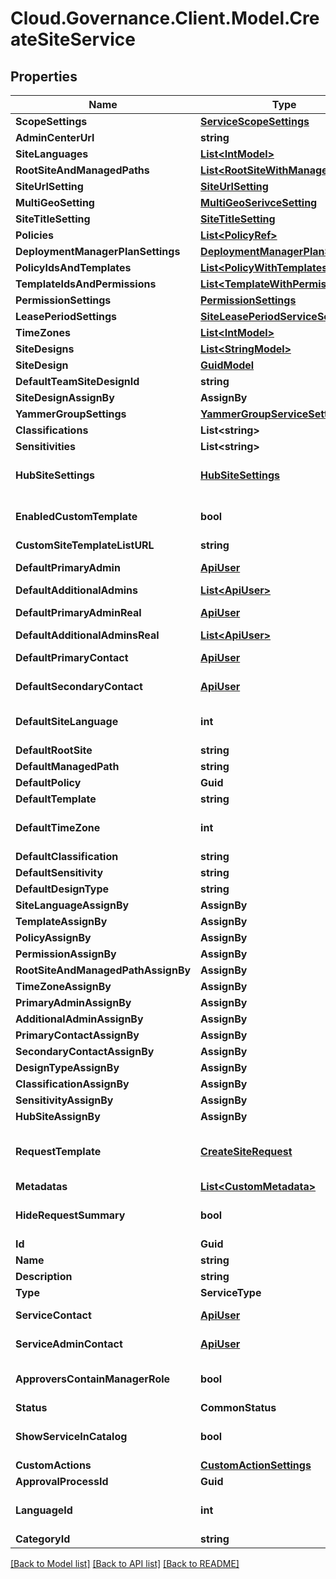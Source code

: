 # Cloud.Governance.Client.Model.CreateSiteService
## Properties

Name | Type | Description | Notes
------------ | ------------- | ------------- | -------------
**ScopeSettings** | [**ServiceScopeSettings**](ServiceScopeSettings.md) |  | [optional] 
**AdminCenterUrl** | **string** |  | [optional] 
**SiteLanguages** | [**List&lt;IntModel&gt;**](IntModel.md) |  | [optional] 
**RootSiteAndManagedPaths** | [**List&lt;RootSiteWithManagedPaths&gt;**](RootSiteWithManagedPaths.md) |  | [optional] 
**SiteUrlSetting** | [**SiteUrlSetting**](SiteUrlSetting.md) |  | [optional] 
**MultiGeoSetting** | [**MultiGeoSerivceSetting**](MultiGeoSerivceSetting.md) |  | [optional] 
**SiteTitleSetting** | [**SiteTitleSetting**](SiteTitleSetting.md) |  | [optional] 
**Policies** | [**List&lt;PolicyRef&gt;**](PolicyRef.md) |  | [optional] 
**DeploymentManagerPlanSettings** | [**DeploymentManagerPlanSettings**](DeploymentManagerPlanSettings.md) |  | [optional] 
**PolicyIdsAndTemplates** | [**List&lt;PolicyWithTemplates&gt;**](PolicyWithTemplates.md) |  | [optional] 
**TemplateIdsAndPermissions** | [**List&lt;TemplateWithPermissions&gt;**](TemplateWithPermissions.md) |  | [optional] 
**PermissionSettings** | [**PermissionSettings**](PermissionSettings.md) |  | [optional] 
**LeasePeriodSettings** | [**SiteLeasePeriodServiceSettings**](SiteLeasePeriodServiceSettings.md) |  | [optional] 
**TimeZones** | [**List&lt;IntModel&gt;**](IntModel.md) |  | [optional] 
**SiteDesigns** | [**List&lt;StringModel&gt;**](StringModel.md) |  | [optional] 
**SiteDesign** | [**GuidModel**](GuidModel.md) |  | [optional] 
**DefaultTeamSiteDesignId** | **string** |  | [optional] 
**SiteDesignAssignBy** | **AssignBy** |  | [optional] 
**YammerGroupSettings** | [**YammerGroupServiceSettings**](YammerGroupServiceSettings.md) |  | [optional] 
**Classifications** | **List&lt;string&gt;** |  | [optional] 
**Sensitivities** | **List&lt;string&gt;** |  | [optional] 
**HubSiteSettings** | [**HubSiteSettings**](HubSiteSettings.md) | Hub site settings model | [optional] 
**EnabledCustomTemplate** | **bool** |  | [optional] [default to false]
**CustomSiteTemplateListURL** | **string** |  | [optional] 
**DefaultPrimaryAdmin** | [**ApiUser**](ApiUser.md) | ApiUser model | [optional] 
**DefaultAdditionalAdmins** | [**List&lt;ApiUser&gt;**](ApiUser.md) |  | [optional] 
**DefaultPrimaryAdminReal** | [**ApiUser**](ApiUser.md) | ApiUser model | [optional] 
**DefaultAdditionalAdminsReal** | [**List&lt;ApiUser&gt;**](ApiUser.md) |  | [optional] 
**DefaultPrimaryContact** | [**ApiUser**](ApiUser.md) | ApiUser model | [optional] 
**DefaultSecondaryContact** | [**ApiUser**](ApiUser.md) | ApiUser model | [optional] 
**DefaultSiteLanguage** | **int** |  | [optional] [default to 0]
**DefaultRootSite** | **string** |  | [optional] 
**DefaultManagedPath** | **string** |  | [optional] 
**DefaultPolicy** | **Guid** |  | [optional] 
**DefaultTemplate** | **string** |  | [optional] 
**DefaultTimeZone** | **int** |  | [optional] [default to 0]
**DefaultClassification** | **string** |  | [optional] 
**DefaultSensitivity** | **string** |  | [optional] 
**DefaultDesignType** | **string** |  | [optional] 
**SiteLanguageAssignBy** | **AssignBy** |  | [optional] 
**TemplateAssignBy** | **AssignBy** |  | [optional] 
**PolicyAssignBy** | **AssignBy** |  | [optional] 
**PermissionAssignBy** | **AssignBy** |  | [optional] 
**RootSiteAndManagedPathAssignBy** | **AssignBy** |  | [optional] 
**TimeZoneAssignBy** | **AssignBy** |  | [optional] 
**PrimaryAdminAssignBy** | **AssignBy** |  | [optional] 
**AdditionalAdminAssignBy** | **AssignBy** |  | [optional] 
**PrimaryContactAssignBy** | **AssignBy** |  | [optional] 
**SecondaryContactAssignBy** | **AssignBy** |  | [optional] 
**DesignTypeAssignBy** | **AssignBy** |  | [optional] 
**ClassificationAssignBy** | **AssignBy** |  | [optional] 
**SensitivityAssignBy** | **AssignBy** |  | [optional] 
**HubSiteAssignBy** | **AssignBy** |  | [optional] 
**RequestTemplate** | [**CreateSiteRequest**](CreateSiteRequest.md) | Create collection requesst model | [optional] 
**Metadatas** | [**List&lt;CustomMetadata&gt;**](CustomMetadata.md) |  | [optional] 
**HideRequestSummary** | **bool** |  | [optional] [default to false]
**Id** | **Guid** |  | [optional] 
**Name** | **string** |  | [optional] 
**Description** | **string** |  | [optional] 
**Type** | **ServiceType** |  | [optional] 
**ServiceContact** | [**ApiUser**](ApiUser.md) | ApiUser model | [optional] 
**ServiceAdminContact** | [**ApiUser**](ApiUser.md) | ApiUser model | [optional] 
**ApproversContainManagerRole** | **bool** |  | [optional] [default to false]
**Status** | **CommonStatus** |  | [optional] 
**ShowServiceInCatalog** | **bool** |  | [optional] [default to false]
**CustomActions** | [**CustomActionSettings**](CustomActionSettings.md) |  | [optional] 
**ApprovalProcessId** | **Guid** |  | [optional] 
**LanguageId** | **int** |  | [optional] [default to 0]
**CategoryId** | **string** |  | [optional] 

[[Back to Model list]](../README.md#documentation-for-models) [[Back to API list]](../README.md#documentation-for-api-endpoints) [[Back to README]](../README.md)

